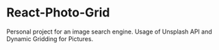 # React-Photo-Grid
Personal project for an image search engine. Usage of Unsplash API and Dynamic Gridding for Pictures.
